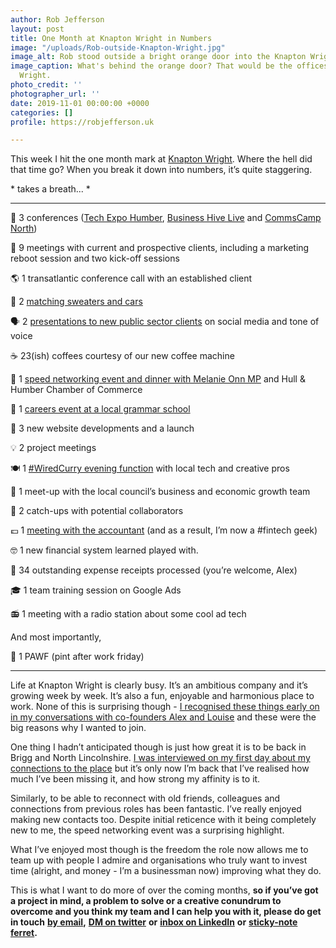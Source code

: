 ```yaml
---
author: Rob Jefferson
layout: post
title: One Month at Knapton Wright in Numbers
image: "/uploads/Rob-outside-Knapton-Wright.jpg"
image_alt: Rob stood outside a bright orange door into the Knapton Wright office.
image_caption: What's behind the orange door? That would be the offices of Knapton
  Wright.
photo_credit: ''
photographer_url: ''
date: 2019-11-01 00:00:00 +0000
categories: []
profile: https://robjefferson.uk

---
```

This week I hit the one month mark at [Knapton Wright](https://www.knaptonwright.co.uk). Where the hell did that time go? When you break it down into numbers, it’s quite staggering.

\* takes a breath... *

***

📛 3 conferences ([Tech Expo Humber](https://techexpohumber.com/), [Business Hive Live](https://twitter.com/KnaptonWright/status/1180150427733639169) and [CommsCamp North](https://twitter.com/RobJefferson/status/1186924065094864897))

🤝 9 meetings with current and prospective clients, including a marketing reboot session and two kick-off sessions

🌎 1 transatlantic conference call with an established client

🧶 2 [matching sweaters and cars](https://twitter.com/KnaptonWright/status/1180049309045313542)

🗣️ 2 [presentations to new public sector clients](https://twitter.com/RobJefferson/status/1184178076504248320) on social media and tone of voice

☕ 23(ish) coffees courtesy of our new coffee machine

💨 1 [speed networking event and dinner with Melanie Onn MP](https://twitter.com/hhchamber/status/1185142884594524163) and Hull & Humber Chamber of Commerce

🏫 1 [careers event at a local grammar school](https://twitter.com/KnaptonWright/status/1181973499272994817)

🍾 3 new website developments and a launch

💡 2 project meetings

🍽️ 1 [#WiredCurry evening function](https://www.linkedin.com/posts/lottie-perrelle-pppmarketing_wiredcurry-networking-digital-activity-6593387802975584256-iyRt) with local tech and creative pros

🏢 1 meet-up with the local council’s business and economic growth team

👥 2 catch-ups with potential collaborators

💷 1 [meeting with the accountant](https://www.linkedin.com/posts/activity-6595729341676691456-7dWX) (and as a result, I’m now a #fintech geek)

🤓 1 new financial system learned played with.

🧾 34 outstanding expense receipts processed (you’re welcome, Alex)

🎓 1 team training session on Google Ads

📻 1 meeting with a radio station about some cool ad tech

And most importantly,

🍻 1 PAWF (pint after work friday)

***

Life at Knapton Wright is clearly busy. It’s an ambitious company and it’s growing week by week. It’s also a fun, enjoyable and harmonious place to work. None of this is surprising though - [I recognised these things early on in my conversations with co-founders Alex and Louise](https://robjefferson.uk/2019/09/16/dexit-what-next.html#-why-knapton-wright) and these were the big reasons why I wanted to join.

One thing I hadn’t anticipated though is just how great it is to be back in Brigg and North Lincolnshire. [I was interviewed on my first day about my connections to the place](https://knaptonwright.co.uk/knapchat-rob-jefferson/) but it’s only now I’m back that I’ve realised how much I’ve been missing it, and how strong my affinity is to it.

Similarly, to be able to reconnect with old friends, colleagues and connections from previous roles has been fantastic. I’ve really enjoyed making new contacts too. Despite initial reticence with it being completely new to me, the speed networking event was a surprising highlight.

What I’ve enjoyed most though is the freedom the role now allows me to team up with people I admire and organisations who truly want to invest time (alright, and money - I’m a businessman now) improving what they do.

This is what I want to do more of over the coming months, **so if you’ve got a project in mind, a problem to solve or a creative conundrum to overcome and you think my team and I can help you with it, please do get in touch** [**by email**](mailto:rob@knaptonwright.co.uk)**,** [**DM on twitter**](https://twitter.com/robjefferson) **or** [**inbox on LinkedIn**](http://www.linkedin.com/in/robjjefferson) **or** [**sticky-note ferret**](https://www.amazon.co.uk/Maildor-Modou-Sticky-Notes-Ferret/dp/B00N97IM1A)**.**